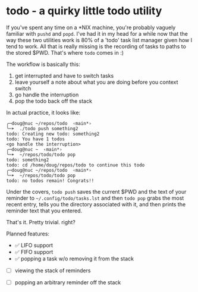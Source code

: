 # todo - a quirky little todo utility

If you've spent any time on a *NIX machine, you're probably vaguely familiar with
`pushd` and `popd`. I've had it in my head for a while now that the way these
two utilities work is 80% of a 'todo' task list manager given how I
tend to work. All that is really missing is the recording of tasks to paths to
the stored $PWD. That's where `todo` comes in :)

The workflow is basically this:
1. get interrupted and have to switch tasks
2. leave yourself a note about what you are doing before you context switch
3. go handle the interruption
4. pop the todo back off the stack

In actual practice, it looks like:
```
╭─doug@nuc ~/repos/todo  ‹main*›
╰─➤  ./todo push something2
todo: Creating new todo: something2
todo: You have 1 todos
<go handle the interruption>
╭─doug@nuc ~  ‹main*›
╰─➤  ~/repos/todo/todo pop
todo: something2
todo: cd /home/doug/repos/todo to continue this todo
╭─doug@nuc ~/repos/todo  ‹main*›
╰─➤  ~/repos/todo/todo pop
todo: no todos remain! Congrats!!
```

Under the covers, `todo push` saves the current $PWD and the text of your reminder to
`~/.config/todo/tasks.lst` and then `todo pop` grabs the most recent entry,
tells you the directory associated with it, and then prints the reminder text
that you entered.

That's it. Pretty trivial. right?

Planned features:

- ✅ LIFO support
- ✅ FIFO support
- ✅ popping a task w/o removing it from the stack
- [ ] viewing the stack of reminders
- [ ] popping an arbitrary reminder off the stack

